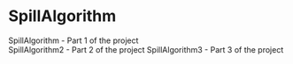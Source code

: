 # SpillAlgorithm
SpillAlgorithm - Part 1 of the project <br>
SpillAlgorithm2 - Part 2 of the project 
SpillAlgorithm3 - Part 3 of the project 

